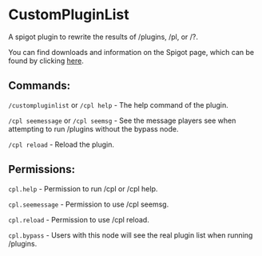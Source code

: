 # CustomPluginList
A spigot plugin to rewrite the results of /plugins, /pl, or /?.

You can find downloads and information on the Spigot page, which can be found by clicking [here](https://www.spigotmc.org/resources/custompluginlist.86414/).

## Commands:
`/custompluginlist` or `/cpl help` - The help command of the plugin.

`/cpl seemessage` or `/cpl seemsg` - See the message players see when attempting to run /plugins without the bypass node.

`/cpl reload` - Reload the plugin.


## Permissions:
`cpl.help` - Permission to run /cpl or /cpl help.

`cpl.seemessage` - Permission to use /cpl seemsg.

`cpl.reload` - Permission to use /cpl reload.

`cpl.bypass` - Users with this node will see the real plugin list when running /plugins.